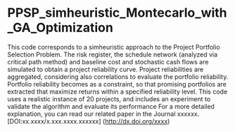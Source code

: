 # PPSP_simheuristic_Montecarlo_with_GA_Optimization

This code corresponds to a simheuristic approach to the Project Portfolio Selection Problem. 
The risk register, the schedule network (analyzed via critical path method) and baseline cost and stochastic cash flows
are simulated to obtain a project reliability curve.
Project reliabilities are aggregated, considering also correlations to evaluate the portfolio reliability.
Portfolio reliability becomes as a constraint, so that promising portfolios are extracted that maximize returns within a specified reliability level. 
This code uses a realistic instance of 20 projects, and includes an experiment to validate the algorithm and evaluate its performance
For a more detailed explanation, you can read our related paper in the Journal xxxxxx. [DOI:xx.xxxx/x.xxx.xxxx.xxxxxx] (http://dx.doi.org/xxxx)
